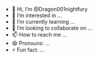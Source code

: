 - 👋 Hi, I’m @Dragon001nightfury
- 👀 I’m interested in ...
- 🌱 I’m currently learning ...
- 💞️ I’m looking to collaborate on ...
- 📫 How to reach me ...
- 😄 Pronouns: ...
- ⚡ Fun fact: ...

<!---
Dragon001nightfury/Dragon001nightfury is a ✨ special chance✨ repository because its `README.md` (this file) appears on your GitHub profile.
You can click the Preview link to take a look at your changes.
--->
